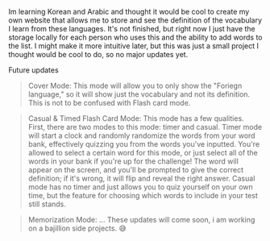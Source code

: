 Im learning Korean and Arabic and thought it would be cool to create my own website that allows me to store and see the definition of the vocabulary I learn from these languages.
It's not finished, but right now I just have the storage locally for each person who uses this and the ability to add words to the list. I might make it more intuitive later, but this was just a small project I thought would be cool to do, so no major updates yet.


Future updates 

> Cover Mode:
> This mode will allow you to only show the "Foriegn language," so it will show just the vocabulary and not its definition. This is not to be confused with Flash card mode.


> Casual & Timed Flash Card Mode:
>This mode has a few qualities. First, there are two modes to this mode: timer and casual. Timer mode will start a clock and randomly randomize the words from your word bank, effectively quizzing you from the words you've inputted. You're allowed to select a certain word for this mode, or just select all of the words in your bank if you're up for the challenge! The word will appear on the screen, and you'll be prompted to give the correct definition; if it's wrong, it will flip and reveal the right answer. Casual mode has no timer and just allows you to quiz yourself on your own time, but the feature for choosing which words to include in your test still stands.


> Memorization Mode:
...
These updates will come soon, i am working on a bajillion side projects. 😅
